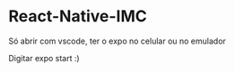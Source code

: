 # React-Native-IMC

Só abrir com vscode, ter o expo no celular ou no emulador

Digitar expo start 
:)
